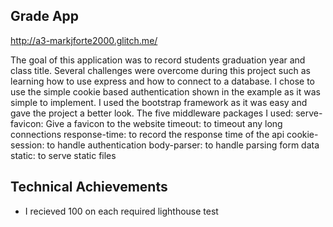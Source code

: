 ## Grade App

http://a3-markjforte2000.glitch.me/
  
The goal of this application was to record students graduation year and class title.
Several challenges were overcome during this project such as learning how to use express and how to
connect to a database. I chose to use the simple cookie based authentication shown in the example as it was simple
to implement. I used the bootstrap framework as it was easy and gave the project a better look. 
The five middleware packages I used:
serve-favicon: Give a favicon to the website
timeout: to timeout any long connections
response-time: to record the response time of the api
cookie-session: to handle authentication
body-parser: to handle parsing form data
static: to serve static files



## Technical Achievements
- I recieved 100 on each required lighthouse test
